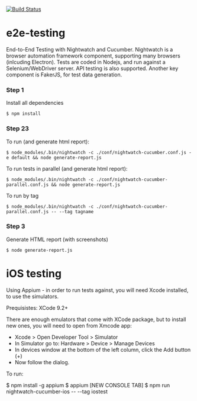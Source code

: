 [![Build Status](https://travis-ci.org/jaffamonkey/nightwatchjs-cucumberjs4.svg?branch=master)](https://travis-ci.org/jaffamonkey/nightwatchjs-cucumberjs4)
# e2e-testing
End-to-End Testing with Nightwatch and Cucumber.  Nightwatch is a browser automation framework component, supporting many browsers (inlcuding Electron). Tests are coded in Nodejs, and run against a Selenium/WebDriver server. API testing is also supported. Another key component is FakerJS, for test data generation.

### Step 1

Install all dependencies

```
$ npm install
```

### Step 23

To run (and generate html report):

```
$ node_modules/.bin/nightwatch -c ./conf/nightwatch-cucumber.conf.js -e default && node generate-report.js
```

To run tests in parallel (and generate html report):

```
$ node_modules/.bin/nightwatch -c ./conf/nightwatch-cucumber-parallel.conf.js && node generate-report.js
```

To run by tag

```
$ node_modules/.bin/nightwatch -c ./conf/nightwatch-cucumber-parallel.conf.js -- --tag tagname
```


### Step 3

Generate HTML report (with screenshots)

```
$ node generate-report.js
```


# iOS testing

Using Appium - in order to run tests against, you will need Xcode installed, to use the simulators.

Prequisistes:
XCode 9.2+


There are enough emulators that come with XCode package, but to install new ones, you will need to open from Xmcode app:

* Xcode > Open Developer Tool > Simulator
* In Simulator go to: Hardware > Device > Manage Devices
* In devices window at the bottom of the left column, click the Add button (+)
* Now follow the dialog.

To run:

$ npm install -g appium
$ appium
[NEW CONSOLE TAB]
$ npm run nightwatch-cucumber-ios -- --tag iostest
